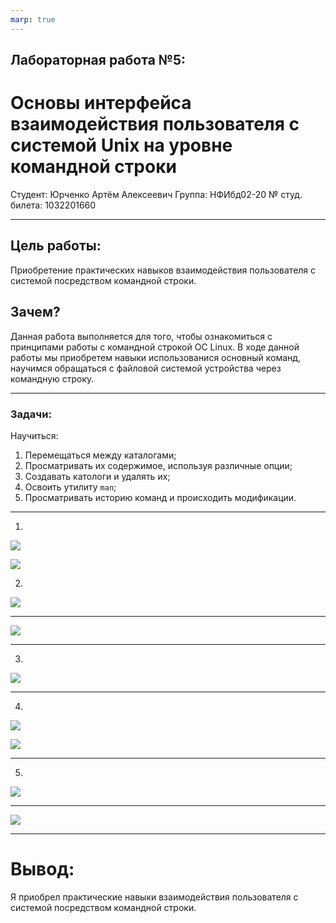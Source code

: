 ```yaml
---
marp: true
---
```


## Лабораторная работа №5:
# Основы интерфейса взаимодействия пользователя с системой Unix на уровне командной строки

Студент: Юрченко Артём Алексеевич
Группа: НФИбд02-20
№ студ. билета: 1032201660

---

## Цель работы:

Приобретение практических навыков взаимодействия пользователя с системой посредством командной строки.

## Зачем?

Данная работа выполняется для того, чтобы ознакомиться с принципами работы с командной строкой ОС Linux. В ходе данной работы мы приобретем навыки использованися основный команд, научимся обращаться с файловой системой устройства через командную строку.

---

### **Задачи:**
Научиться:
1. Перемещаться между каталогами;
1. Просматривать их содержимое, используя различные опции;
1. Создавать катологи и удалять их;
1. Освоить утилиту ```man```;
1. Просматривать историю команд и происходить модификации.

---

1. 

![](https://sun9-30.userapi.com/impg/1gUQmySJ9ygFBqd0UCTu5vLVvWKbvemsYTxO7A/VFfe6CnPAWQ.jpg?size=497x75&quality=96&sign=70a66f9e791d2887036221ba64df1702&type=album)

![](https://sun9-44.userapi.com/impg/dhZcQJxAm3QaLLuHxXnmXKbD6zG-F5V-QKXDCg/-6zQgcIN3W0.jpg?size=639x42&quality=96&sign=8004de301f57c82c21841cade4b56799&type=album)

2.
![](https://sun9-42.userapi.com/impg/8-RZSlBtXf6N4SpOTA3eJBPFIrDQ4sKK8DAe4A/cX2QNYeLYAk.jpg?size=1091x452&quality=96&sign=2605a9e355ca24c3c2b1875a9fe47c61&type=album)

---

![](https://sun9-13.userapi.com/impg/HUuefexMsHkUrcdccg3zE4N01rKmmuDnA-mpMw/4qGyDnOU2sU.jpg?size=1059x571&quality=96&sign=d58f5b4998f8b972ece313c33ef2ae29&type=album)

---

3. 

![](https://sun9-27.userapi.com/impg/GNwuRinDDPRgOvby5Z6bzS2asA52OnR2ul0CIA/kX7GBEiQnSM.jpg?size=1818x285&quality=96&sign=45bda37b688030095a0628842d535476&type=album)



---

4. 

![](https://sun9-2.userapi.com/impg/AOdW22lEzWDKg7rbQDrA5XQ6R0jkcl6VSoakLw/NmcGfXEXbS0.jpg?size=514x67&quality=96&sign=4f30d3d744c54de174c43dc00dc68ef1&type=album)

![](https://sun9-10.userapi.com/impg/kG50zsHxTNp75FsVv3Mi0yAICdKRntvhli-h2w/aKDIk1m3ml4.jpg?size=1362x739&quality=96&sign=99a86b7d8c4d66db0d32a7f2f90ad021&type=album)

---

5. 

![](https://sun9-42.userapi.com/impg/ONfQ96hBI34ol6ZLYg8zAzyqzy_v_vF_Ym7xmg/aIPpZeq2qMI.jpg?size=560x839&quality=96&sign=016ec4f47384b68455e1ff1e01803ab1&type=album)

---

![](https://sun9-18.userapi.com/impg/NQQ126AisI9WIfYUidZ1KtSTaeCTqBbHHQ75Ug/s6L6kDl8K_Y.jpg?size=1146x474&quality=96&sign=5e27c08f22fae2413b78072cdd984c61&type=album)

---

# Вывод:

Я приобрел практические навыки взаимодействия пользователя с системой посредством командной строки.
